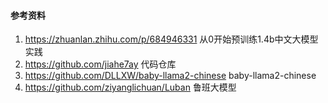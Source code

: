 #### 参考资料
1. https://zhuanlan.zhihu.com/p/684946331 从0开始预训练1.4b中文大模型实践
2. https://github.com/jiahe7ay     代码仓库
3. https://github.com/DLLXW/baby-llama2-chinese baby-llama2-chinese
4. https://github.com/ziyanglichuan/Luban  鲁班大模型